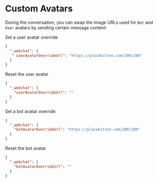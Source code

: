 # Custom Avatars
During the conversation, you can swap the image URLs used for `Bot` and `User` avatars by sending certain message content:

Set a user avatar override
```json
{
  "_webchat": {
   " userAvatarOverrideUrl": "https://placekitten.com/200/200"
  }
}
```

Reset the user avatar
```json
{
  "_webchat": {
    "userAvatarOverrideUrl": ""
  }
}
```

Set a bot avatar override
```json
{
  "_webchat": {
    "botAvatarOverrideUrl": "https://placekitten.com/200/200"
  }
}
```

Reset the bot avatar
```json
{
  "_webchat": {
    "botAvatarOverrideUrl": ""
  }
}
```